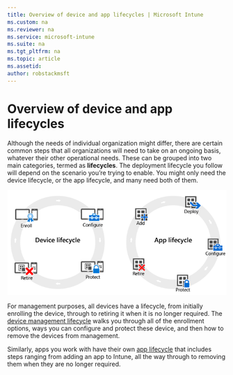 ```yaml
---
title: Overview of device and app lifecycles | Microsoft Intune
ms.custom: na
ms.reviewer: na
ms.service: microsoft-intune
ms.suite: na
ms.tgt_pltfrm: na
ms.topic: article
ms.assetid:
author: robstackmsft
---
```

# Overview of device and app lifecycles

Although the needs of individual organization might differ, there are certain common steps that all organizations will need to take on an ongoing basis, whatever their other operational needs. These can be grouped into two main categories, termed as **lifecycles**. The deployment lifecycle you follow will depend on the scenario you’re trying to enable.  You might only need the device lifecycle, or the app lifecycle, and many need both of them.

![The MDM and app lifecycle](./media/device_appslifecycle_nobg.png "mobile device and app lifecycles")

For management purposes, all devices have a lifecycle, from initially enrolling the device, through to retiring it when it is no longer required. The [device management lifecycle](overview-of-device-lifecycle-in-microsoft-intune.md) walks you through all of the enrollment options, ways you can configure and protect these device, and then how to remove the devices from management.

Similarly, apps you work with have their own [app lifecycle](overview-of-device-lifecycle-in-microsoft-intune.md) that includes steps ranging from adding an app to Intune, all the way through to removing them when they are no longer required.
